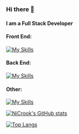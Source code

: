 ### Hi there 👋

#### I am a Full Stack Developer
#### Front End:
[![My Skills](https://skillicons.dev/icons?i=js,angular,jquery,react,vue,html,css)](https://skillicons.dev)
#### Back End:
[![My Skills](https://skillicons.dev/icons?i=python,django,flask,nodejs,go,java,mysql,postgres,mongo)](https://skillicons.dev)
#### Other:
[![My Skills](https://skillicons.dev/icons?i=aws,docker,jenkins,kubernetes)](https://skillicons.dev)

<!--
**NiCrook/NiCrook** is a ✨ _special_ ✨ repository because its `README.md` (this file) appears on your GitHub profile.

Here are some ideas to get you started:

- 🔭 I’m currently working on ...
- 🌱 I’m currently learning ...
- 👯 I’m looking to collaborate on ...
- 🤔 I’m looking for help with ...
- 💬 Ask me about ...
- 📫 How to reach me: ...
- 😄 Pronouns: ...
- ⚡ Fun fact: ...
-->

[![NiCrook's GitHub stats](https://github-readme-stats.vercel.app/api?username=NiCrook&theme=dark)](https://github.com/NiCrook/github-readme-stats)

[![Top Langs](https://github-readme-stats.vercel.app/api/top-langs/?username=NiCrook)](https://github.com/NiCrook/github-readme-stats)
